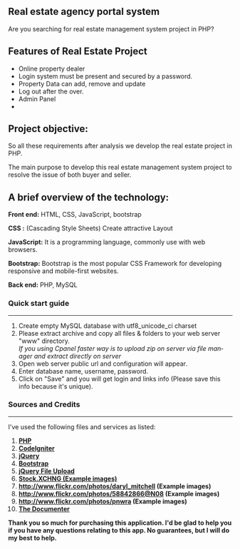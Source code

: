 <section id="documenter_cover">
	<h1>Real estate agency portal system</h1>
	<div id="documenter_buttons">		
	</div>
    <p>Are you searching for real estate management system project in PHP?</p>	
	</section>


<h2>Features of Real Estate Project</h2>
<ul>
   <li> Online property dealer</li>
   <li> Login system must be present and secured by a password.</li>
   <li>Property Data can add, remove and update</li>
   <li> Log out after the over.</li>
   <li> Admin Panel<li>
</ul>
<h2>Project objective:</h2>
<p>
So all these requirements after analysis we develop the real estate project in PHP.
</p><p>
The main purpose to develop this real estate management system project to resolve the issue of both buyer and seller.
</p>
<h2 style="text-align: left;">A brief overview of the technology:</h2>
<p><strong>Front end:</strong> HTML, CSS, JavaScript, bootstrap</p>
<p><strong>CSS :</strong> (Cascading Style Sheets) Create attractive Layout</p>
<p><strong>JavaScript:</strong>&nbsp;It is a programming language, commonly use with web browsers.</p>
<p><strong>Bootstrap:</strong> Bootstrap is the most popular CSS Framework for developing responsive and mobile-first websites.</p>
<p><strong>Back end:</strong> PHP, MySQL</p>

<section id="quick_start_guide">
	<div class="page-header"><h3>Quick start guide</h3><hr class="notop"></div>
<ol>
	<li>
		Create empty MySQL database with utf8_unicode_ci charset</li>
	<li>
		<span id="result_box" lang="en"><span class="hps">Please extract archive and copy</span> all files &amp; folders <span class="hps">to your web server "www" directory</span>.<br>
		<em>If you using Cpanel faster way is to upload zip on server via file manager and extract directly on server</em></span></li>
	<li>
		Open web server public url and <span class="short_text" id="result_box" lang="en"><span class="hps">configuration </span><span class="hps">will appear</span></span>.</li>
	<li>
		<span id="result_box" lang="en"><span class="hps">Enter database name, username, password</span></span>.</li>
	<li>
		Click on "Save" and you will get login and links info (Please save this info because it's unique).</li>
</ol>
</section>


<section id="sources_and_credits">
	<div class="page-header"><h3>Sources and Credits</h3><hr class="notop"></div>
<p>
	I've used the following files and services as listed:</p>
<ol>
	<li>
		<strong><a href="http://www.php.net">PHP</a></strong></li>
	<li>
		<strong><a href="http://ellislab.com/codeigniter">CodeIgniter</a></strong></li>
	<li>
		<strong><a href="http://www.jquery.com">jQuery</a></strong></li>
	<li>
		<strong><a href="http://twitter.github.com/bootstrap/">Bootstrap</a></strong></li>
	<li>
		<strong><a href="http://blueimp.github.com/jQuery-File-Upload/">jQuery File Upload</a></strong></li>
	<li>
		<strong><strong><strong><strong><a href="http://www.sxc.hu/">Stock.XCHNG (Example images)</a></strong></strong></strong></strong></li>
	<li>
		<strong><a href="http://www.flickr.com/photos/daryl_mitchell">http://www.flickr.com/photos/daryl_mitchell</a> (Example images)</strong></li>
	<li>
		<strong><a href="http://www.flickr.com/photos/58842866@N08">http://www.flickr.com/photos/58842866@N08</a> (Example images)</strong></li>
	<li>
		<strong><a href="http://www.flickr.com/photos/pnwra">http://www.flickr.com/photos/pnwra</a> (Example images)</strong></li>
	<li>
		<a href="http://rxa.li/documenter"><strong><strong><strong><strong><strong>The Documenter</strong></strong></strong></strong></strong></a></li>
</ol>
<p>
	<strong><strong>Thank you so much for purchasing this application. I'd be glad to help you if you have any questions relating to this app. No guarantees, but I will do my best to help.</strong></strong></p>
</section>